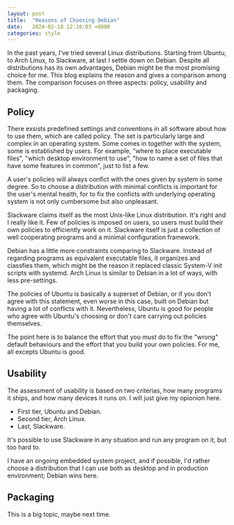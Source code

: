 ```yaml
---
layout: post
title:  "Reasons of Choosing Debian"
date:   2024-02-18 12:10:03 +0800
categories: style
---
```


In the past years, I've tried several Linux distributions. Starting from Ubuntu, to Arch Linux,
to Slackware, at last I settle down on Debian. Despite all distributions has its own advantages,
Debian might be the most promising choice for me.
This blog explains the reason and gives a comparison among them.
The comparison focuses on three aspects: policy, usability and packaging.

## Policy

There exsists predefined settings and conventions in all software about how to use them,
which are called policy.
The set is particularly large and complex in an operating system. Some
comes in together with the system, some is established by users.
For example, "where to place executable files",
"which desktop environment to use", "how to name a set of files that have some features in common",
just to list a few.

A user's policies will always confict with the ones given by system in some degree. So to choose
a distribution with minimal conflicts is important for the user's mental health, for to fix
the conficts with underlying operating system is not only cumbersome but also unpleasant.

Slackware claims itself as the most Unix-like Linux distribution. It's right and I really like it.
Few of policies is imposed on users, so users must build their own
policies to efficiently work on it. Slackware itself is just a collection of well cooperating programs
and a minimal configuration framework.

Debian has a little more constraints comparing to Slackware.  Instead of regarding programs as
equivalent executable files, it organizes and classfies them, which might be the reason it
replaced classic System-V init scripts with systemd.
Arch Linux is similar to Debian in a lot of ways, with less pre-settings.

The policies of Ubuntu is basically a superset of Debian, or if you don't agree with this statement,
even worse in this case, built on Debian but having a lot of conflicts with it.
Nevertheless, Ubuntu is good for people who agree with Ubuntu's choosing or don't care carrying out
policies themselves.

The point here is to balance the effort that you must do to fix the "wrong" default behaviours
and the effort that you build your own policies. For me, all excepts Ubuntu is good.

## Usability

The assessment of usability is based on two criterias, how many programs it ships, and how many
devices it runs on. I will just give my opionion here.

- First tier, Ubuntu and Debian.
- Second tier, Arch Linux.
- Last, Slackware.

It's possible to use Slackware in any situation and run any program on it, but too hard to.

I have an ongoing embedded system project, and if possible, I'd rather choose a distribution
that I can use both as desktop and in production environment; Debian wins here.

## Packaging

This is a big topic, maybe next time.

